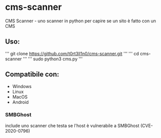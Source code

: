# cms-scanner
CMS Scanner - uno scanner in python per capire se un sito è fatto con un CMS
## Uso:
'''
git clone https://github.com/t0rt3ll1n0/cms-scanner.git
'''
'''
cd cms-scanner
'''
'''
sudo python3 cms.py
'''
## Compatibile con:
- Windows
- Linux
- MacOS
- Android
### SMBGhost
include uno scanner che testa se l'host è vulnerabile a SMBGhost (CVE-2020-0796)
